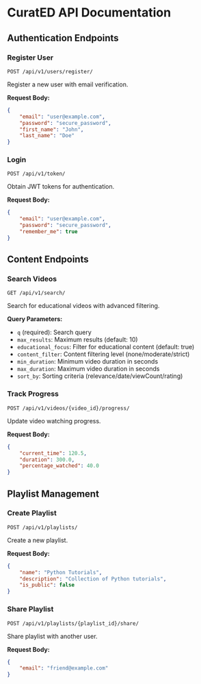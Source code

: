 # CuratED API Documentation

## Authentication Endpoints

### Register User

```http
POST /api/v1/users/register/
```

Register a new user with email verification.

**Request Body:**

```json
{
    "email": "user@example.com",
    "password": "secure_password",
    "first_name": "John",
    "last_name": "Doe"
}
```

### Login

```http
POST /api/v1/token/
```

Obtain JWT tokens for authentication.

**Request Body:**

```json
{
    "email": "user@example.com",
    "password": "secure_password",
    "remember_me": true
}
```

## Content Endpoints

### Search Videos

```http
GET /api/v1/search/
```

Search for educational videos with advanced filtering.

**Query Parameters:**

- `q` (required): Search query
- `max_results`: Maximum results (default: 10)
- `educational_focus`: Filter for educational content (default: true)
- `content_filter`: Content filtering level (none/moderate/strict)
- `min_duration`: Minimum video duration in seconds
- `max_duration`: Maximum video duration in seconds
- `sort_by`: Sorting criteria (relevance/date/viewCount/rating)

### Track Progress

```http
POST /api/v1/videos/{video_id}/progress/
```

Update video watching progress.

**Request Body:**

```json
{
    "current_time": 120.5,
    "duration": 300.0,
    "percentage_watched": 40.0
}
```

## Playlist Management

### Create Playlist

```http
POST /api/v1/playlists/
```

Create a new playlist.

**Request Body:**

```json
{
    "name": "Python Tutorials",
    "description": "Collection of Python tutorials",
    "is_public": false
}
```

### Share Playlist

```http
POST /api/v1/playlists/{playlist_id}/share/
```

Share playlist with another user.

**Request Body:**

```json
{
    "email": "friend@example.com"
}
```
